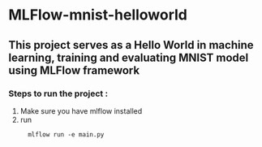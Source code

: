 # MLFlow-mnist-helloworld

## This project serves as a Hello World in machine learning, training and evaluating MNIST model using MLFlow framework 

### Steps to run the project :

1. Make sure you have mlflow installed
2. run 
      ```shell 
        mlflow run -e main.py  
       
